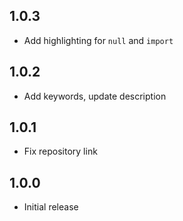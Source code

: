 ## 1.0.3

- Add highlighting for `null` and `import`

## 1.0.2

- Add keywords, update description

## 1.0.1

- Fix repository link

## 1.0.0

- Initial release
